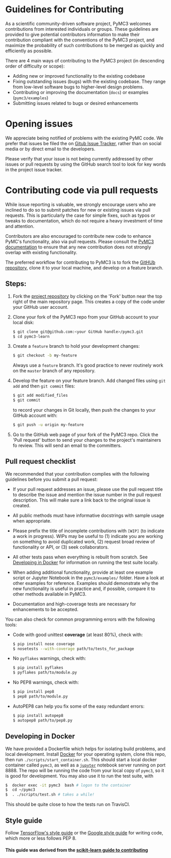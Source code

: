 # Guidelines for Contributing

As a scientific community-driven software project, PyMC3 welcomes contributions from interested individuals or groups. These guidelines are provided to give potential contributors information to make their contribution compliant with the conventions of the PyMC3 project, and maximize the probability of such contributions to be merged as quickly and efficiently as possible.

There are 4 main ways of contributing to the PyMC3 project (in descending order of difficulty or scope):

* Adding new or improved functionality to the existing codebase
* Fixing outstanding issues (bugs) with the existing codebase. They range from low-level software bugs to higher-level design problems.
* Contributing or improving the documentation (`docs`) or examples (`pymc3/examples`)
* Submitting issues related to bugs or desired enhancements

# Opening issues

We appreciate being notified of problems with the existing PyMC code. We prefer that issues be filed the on [Gitub Issue Tracker](https://github.com/pymc-devs/pymc3/issues), rather than on social media or by direct email to the developers.

Please verify that your issue is not being currently addressed by other issues or pull requests by using the GitHub search tool to look for key words in the project issue tracker.

# Contributing code via pull requests

While issue reporting is valuable, we strongly encourage users who are inclined to do so to submit patches for new or existing issues via pull requests. This is particularly the case for simple fixes, such as typos or tweaks to documentation, which do not require a heavy investment of time and attention.

Contributors are also encouraged to contribute new code to enhance PyMC's functionality, also via pull requests. Please consult the [PyMC3 documentation](https://pymc-devs.github.io/pymc3/) to ensure that any new contribution does not strongly overlap with existing functionality.

The preferred workflow for contributing to PyMC3 is to fork the [GitHUb repository](https://github.com/pymc-devs/pymc3/), clone it to your local machine, and develop on a feature branch.

## Steps:

1. Fork the [project repository](https://github.com/pymc-devs/pymc3/) by clicking on the 'Fork' button near the top right of the main repository page. This creates a copy of the code under your GitHub user account.

2. Clone your fork of the PyMC3 repo from your GitHub account to your local disk:

   ```bash
   $ git clone git@github.com:<your GitHub handle>/pymc3.git
   $ cd pymc3-learn
   ```

3. Create a ``feature`` branch to hold your development changes:

   ```bash
   $ git checkout -b my-feature
   ```

   Always use a ``feature`` branch. It's good practice to never routinely work on the ``master`` branch of any repository.

4. Develop the feature on your feature branch. Add changed files using ``git add`` and then ``git commit`` files:

   ```bash
   $ git add modified_files
   $ git commit
   ```

   to record your changes in Git locally, then push the changes to your GitHub account with:

   ```bash
   $ git push -u origin my-feature
   ```

5. Go to the GitHub web page of your fork of the PyMC3 repo. Click the 'Pull request' button to send your changes to the project's maintainers fo review. This will send an email to the committers.

## Pull request checklist

We recommended that your contribution complies with the following guidelines before you submit a pull request:

*  If your pull request addresses an issue, please use the pull request title to describe the issue and mention the issue number in the pull request description. This will make sure a link back to the original issue is created.

*  All public methods must have informative docstrings with sample usage when appropriate.

*  Please prefix the title of incomplete contributions with `[WIP]` (to indicate a work in progress). WIPs may be useful to (1) indicate you are working on something to avoid duplicated work, (2) request broad review of functionality or API, or (3) seek collaborators.

*  All other tests pass when everything is rebuilt from scratch.  See
[Developing in Docker](#Developing-in-Docker) for information on running the test suite locally.

*  When adding additional functionality, provide at least one example script or Jupyter Notebook in the ``pymc3/examples/`` folder. Have a look at other examples for reference. Examples should demonstrate why the new functionality is useful in practice and, if possible, compare it to other methods available in PyMC3.

* Documentation and high-coverage tests are necessary for enhancements to be accepted.

You can also check for common programming errors with the following
tools:

* Code with good unittest **coverage** (at least 80%), check with:

  ```bash
  $ pip install nose coverage
  $ nosetests --with-coverage path/to/tests_for_package
  ```

* No `pyflakes` warnings, check with:

  ```bash
  $ pip install pyflakes
  $ pyflakes path/to/module.py
  ```

* No PEP8 warnings, check with:

  ```bash
  $ pip install pep8
  $ pep8 path/to/module.py
  ```

* AutoPEP8 can help you fix some of the easy redundant errors:

  ```bash
  $ pip install autopep8
  $ autopep8 path/to/pep8.py
  ```

## Developing in Docker

We have provided a Dockerfile which helps for isolating build problems, and local development.
Install [Docker](https://www.docker.com/) for your operating system, clone this repo, then
run `./scripts/start_container.sh`. This should start a local docker container called `pymc3`,
as well as a [`jupyter`](http://jupyter.org/) notebook server running on port 8888.  The repo
will be running the code from your local copy of `pymc3`, so it is good for development.  You may
also use it to run the test suite, with

```bash
$  docker exec -it pymc3  bash # logon to the container
$  cd ~/pymc3  
$  . ./scripts/test.sh # takes a while!
```

This should be quite close to how the tests run on TravisCI.


## Style guide

Follow [TensorFlow's style guide](https://www.tensorflow.org/versions/master/how_tos/style_guide.html) or the [Google style guide](https://google.github.io/styleguide/pyguide.html) for writing code, which more or less follows PEP 8.


#### This guide was derived from the [scikit-learn guide to contributing](https://github.com/scikit-learn/scikit-learn/blob/master/CONTRIBUTING.md)
